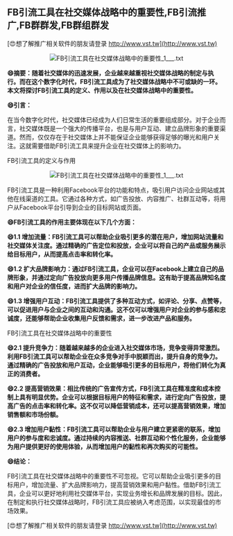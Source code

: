 ## **FB引流工具在社交媒体战略中的重要性,FB引流推广,FB群群发,FB群组群发**

[😍想了解推广相关软件的朋友请登录 http://www.vst.tw](http://www.vst.tw)

 <center><img src="https://vst.tw/MP4/tuiguang/png/4.png" alt="FB引流工具在社交媒体战略中的重要性_1___.txt"></center>

**😄摘要：随着社交媒体的迅速发展，企业越来越重视社交媒体战略的制定与执行。而在这个数字化时代，FB引流工具成为了社交媒体战略中不可或缺的一环。本文将探讨FB引流工具的定义、作用以及在社交媒体战略中的重要性。**

**😄引言：**

在当今数字化时代，社交媒体已经成为人们日常生活的重要组成部分。对于企业而言，社交媒体既是一个强大的传播平台，也是与用户互动、建立品牌形象的重要渠道。然而，仅仅存在于社交媒体上并不能保证企业能够获得足够的曝光和用户关注。这就需要借助FB引流工具来提升企业在社交媒体上的影响力。

FB引流工具的定义与作用

 <center><img src="https://vst.tw/MP4/tuiguang/png/1.png" alt="FB引流工具在社交媒体战略中的重要性_1___.txt"></center>

FB引流工具是一种利用Facebook平台的功能和特点，吸引用户访问企业网站或其他在线渠道的工具。它通过各种方式，如广告投放、内容推广、社群互动等，将用户从Facebook平台引导到企业的目标网站或页面。

**😄FB引流工具的作用主要体现在以下几个方面：**

**😄1.1 增加流量：FB引流工具可以帮助企业吸引更多的潜在用户，增加网站流量和社交媒体关注度。通过精确的广告定位和投放，企业可以将自己的产品或服务展示给目标用户，从而提高点击率和转化率。**

**😄1.2 扩大品牌影响力：通过FB引流工具，企业可以在Facebook上建立自己的品牌形象，并通过定向广告投放向更多用户传播品牌信息。这有助于提高品牌知名度和用户对企业的信任度，进而扩大品牌的影响力。**

**😄1.3 增强用户互动：FB引流工具提供了多种互动方式，如评论、分享、点赞等，可以促进用户与企业之间的互动和沟通。这不仅可以增强用户对企业的参与感和忠诚度，还能够帮助企业收集用户反馈和需求，进一步改进产品和服务。**

FB引流工具在社交媒体战略中的重要性

**😄2.1 提升竞争力：随着越来越多的企业进入社交媒体市场，竞争变得异常激烈。利用FB引流工具可以帮助企业在众多竞争对手中脱颖而出，提升自身的竞争力。通过精确的广告投放和用户互动，企业能够吸引更多的目标用户，将他们转化为真正的消费者。**

**😄2.2 提高营销效果：相比传统的广告宣传方式，FB引流工具在精准度和成本控制上具有明显优势。企业可以根据目标用户的特征和需求，进行定向广告投放，提高广告的点击率和转化率。这不仅可以降低营销成本，还可以提高营销效果，增加销售额和市场份额。**

**😄2.3 增加用户黏性：FB引流工具可以帮助企业与用户建立更紧密的联系，增加用户的参与度和忠诚度。通过持续的内容推送、社群互动和个性化服务，企业能够为用户提供更好的使用体验，从而增加用户的黏性和再次购买的可能性。**

**😄结论：**

FB引流工具在社交媒体战略中的重要性不可忽视。它可以帮助企业吸引更多的目标用户，增加流量、扩大品牌影响力，提高营销效果和用户黏性。借助FB引流工具，企业可以更好地利用社交媒体平台，实现业务增长和品牌发展的目标。因此，在制定和执行社交媒体战略时，FB引流工具应被纳入考虑范围，以实现最佳的市场效果。

[😍想了解推广相关软件的朋友请登录 http://www.vst.tw](http://www.vst.tw)



